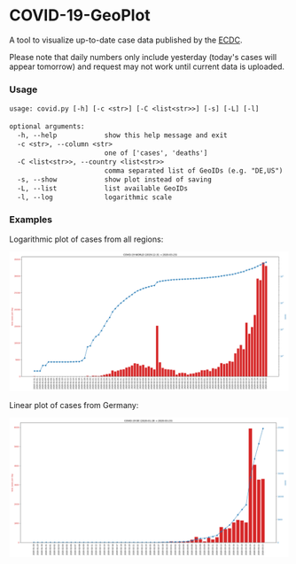 # COVID-19-GeoPlot

A tool to visualize up-to-date case data published by the [ECDC](https://www.ecdc.europa.eu).

Please note that daily numbers only include yesterday (today's cases will appear tomorrow) and request may not work until current data is uploaded.

### Usage

``` 
usage: covid.py [-h] [-c <str>] [-C <list<str>>] [-s] [-L] [-l]

optional arguments:
  -h, --help            show this help message and exit
  -c <str>, --column <str>
                        one of ['cases', 'deaths']
  -C <list<str>>, --country <list<str>>
                        comma separated list of GeoIDs (e.g. "DE,US")
  -s, --show            show plot instead of saving
  -L, --list            list available GeoIDs
  -l, --log             logarithmic scale
```

### Examples

Logarithmic plot of cases from all regions:

![plots/covid-19-world-cases-log-2020-03-23.png](plots/covid-19-world-cases-log-2020-03-23.png)

Linear plot of cases from Germany:

![plots/covid-19-de-cases-2020-03-23.png](plots/covid-19-de-cases-2020-03-23.png)
